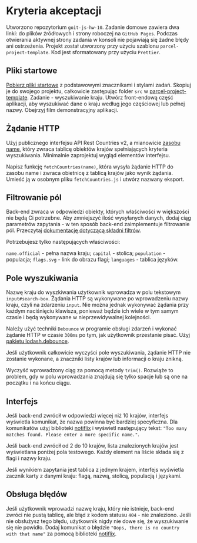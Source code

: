 # Kryteria akceptacji

Utworzono repozytorium ``goit-js-hw-10``.
Zadanie domowe zawiera dwa linki: do plików źródłowych і strony roboczej na ``GitHub Pages``.
Podczas otwierania aktywnej strony zadania w konsoli nie pojawiają się żadne błędy ani ostrzeżenia.
Projekt został utworzony przy użyciu szablonu ``parcel-project-template``.
Kod jest sformatowany przy użyciu ``Prettier``.

## Pliki startowe

[Pobierz pliki startowe](https://minhaskamal.github.io/DownGit/#/home?url=https:%2F%2Fgithub.com%2Fgoitacademy%2FAQA-JS-Files%2Ftree%2Fmaster%2F09%2Fsrc) z podstawowymi znacznikami i stylami zadań. Skopiuj je do swojego projektu, całkowicie zastępując folder ``src`` w [parcel-project-template](https://github.com/goitacademy/parcel-project-template).
Zadanie - wyszukiwanie kraju.
Utwórz front-endową część aplikacji, aby wyszukiwać dane o kraju według jego częściowej lub pełnej nazwy. Obejrzyj film demonstracyjny aplikacji.

## Żądanie HTTP

Użyj publicznego interfejsu API Rest Countries v2, a mianowicie [zasobu name](https://restcountries.com/#api-endpoints-v3-name), który zwraca tablicę obiektów krajów spełniających kryteria wyszukiwania. Minimalnie zaprojektuj wygląd elementów interfejsu.

Napisz funkcję ``fetchCountries(name)``, która wysyła żądanie HTTP do zasobu name і zwraca obietnicę z tablicą krajów jako wynik żądania. Umieść ją w osobnym pliku ``fetchCountries.js`` і utwórz nazwany eksport.

## Filtrowanie pól

Back-end zwraca w odpowiedzi obiekty, których właściwości w większości nie będą Ci potrzebne. Aby zmniejszyć ilość wysyłanych danych, dodaj ciąg parametrów zapytania - w ten sposób back-end zaimplementuje filtrowanie pól. Przeczytaj [dokumentację dotyczącą składni filtrów](https://restcountries.com/#filter-response).

Potrzebujesz tylko następujących właściwości:

``name.official`` - pełna nazwa kraju;
``capital`` - stolica;
``population`` - populacja;
``flags.svg`` - link do obrazu flagi;
``languages`` - tablica języków.

## Pole wyszukiwania

Nazwę kraju do wyszkiwania użytkownik wprowadza w polu tekstowym ``input#search-box``. Żądania HTTP są wykonywane po wprowadzeniu nazwy kraju, czyli na zdarzeniu ``input``. Nie można jednak wykonywać żądania przy każdym naciśnięciu klawisza, ponieważ będzie ich wiele w tym samym czasie i będą wykonywane w nieprzewidywalnej kolejności.

Należy użyć techniki ``Debounce`` w programie obsługi zdarzeń i wykonać żądanie HTTP w czasie ``300ms`` po tym, jak użytkownik przestanie pisać. Użyj [pakietu lodash.debounce](https://www.npmjs.com/package/lodash.debounce).

Jeśli użytkownik całkowicie wyczyści pole wyszukiwania, żądanie HTTP nie zostanie wykonane, a znaczniki listy krajów lub informacji o kraju znikną.

Wyczyść wprowadzony ciąg za pomocą metody ``trim()``. Rozwiąże to problem, gdy w polu wprowadzania znajdują się tylko spacje lub są one na początku i na końcu ciągu.

## Interfejs

Jeśli back-end zwrócił w odpowiedzi więcej niż 10 krajów, interfejs wyświetla komunikat, że nazwa powinna być bardziej specyficzna. Dla komunikatów użyj biblioteki [notiflix](https://github.com/notiflix/Notiflix#readme) і wyświetl następujący tekst: ``"Too many matches found. Please enter a more specific name."``.

Jeśli back-end zwrócił od 2 do 10 krajów, lista znalezionych krajów jest wyświetlana poniżej pola testowego. Każdy element na liście składa się z flagi i nazwy kraju.

Jeśli wynikiem zapytania jest tablica z jednym krajem, interfejs wyświetla zacznik karty z danymi kraju: flagą, nazwą, stolicą, populacją i językami.

## Obsługa błędów

Jeśli użytkownik wprowadzi nazwę kraju, który nie istnieje, back-end zwróci nie pustą tablicę, ale błąd z kodem statusu ``404`` - nie znaleziono. Jeśli nie obsłużysz tego błędu, użytkownik nigdy nie dowe się, że wyszukiwanie się nie powidło. Dodaj komunikat o błędzie ``"Oops, there is no country with that name"`` za pomocą biblioteki [notiflix](https://github.com/notiflix/Notiflix#readme).

